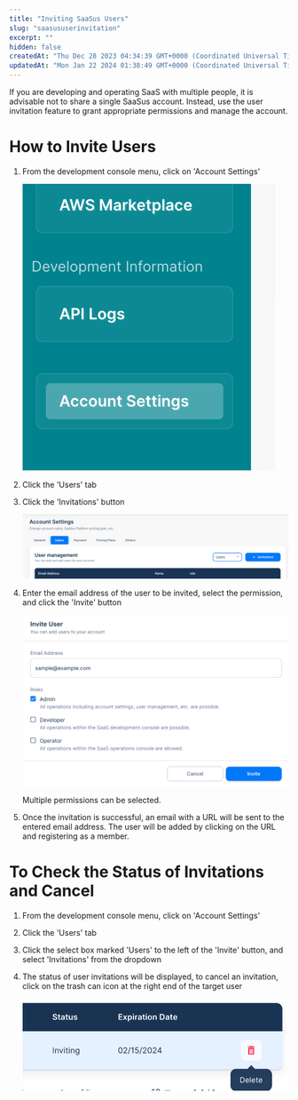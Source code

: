 ```yaml
---
title: "Inviting SaaSus Users"
slug: "saasususerinvitation"
excerpt: ""
hidden: false
createdAt: "Thu Dec 28 2023 04:34:39 GMT+0000 (Coordinated Universal Time)"
updatedAt: "Mon Jan 22 2024 01:38:49 GMT+0000 (Coordinated Universal Time)"
---
```

If you are developing and operating SaaS with multiple people, it is advisable not to share a single SaaSus account. Instead, use the user invitation feature to grant appropriate permissions and manage the account.

# How to Invite Users

1. From the development console menu, click on 'Account Settings'

   ![saasususerinvitation-1](/img/saas-development-console/saasususerinvitation-1.png)
2. Click the 'Users' tab
3. Click the 'Invitations' button

   ![saasususerinvitation-2](/img/saas-development-console/saasususerinvitation-2.png)
4. Enter the email address of the user to be invited, select the permission, and click the 'Invite' button

   ![saasususerinvitation-3](/img/saas-development-console/saasususerinvitation-3.png)

   Multiple permissions can be selected.
5. Once the invitation is successful, an email with a URL will be sent to the entered email address. The user will be added by clicking on the URL and registering as a member.

# To Check the Status of Invitations and Cancel

1. From the development console menu, click on 'Account Settings'
2. Click the 'Users' tab
3. Click the select box marked 'Users' to the left of the 'Invite' button, and select 'Invitations' from the dropdown
4. The status of user invitations will be displayed, to cancel an invitation, click on the trash can icon at the right end of the target user

   ![saasususerinvitation-4](/img/saas-development-console/saasususerinvitation-4.png)
